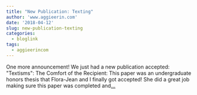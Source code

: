 ```yaml
---
title: "New Publication: Texting"
author: 'www.aggieerin.com'
date: '2018-04-12'
slug: new-publication-texting
categories:
  - bloglink
tags:
  - aggieerincom
---
```


One more announcement! We just had a new publication accepted: "Textisms": The Comfort of the Recipient: This paper was an undergraduate honors thesis that Flora-Jean and I finally got accepted! She did a great job making sure this paper was completed and[... <i class="fas fa-external-link-alt"></i>](https://doomlab.github.io/post/new-publication-texting/)

